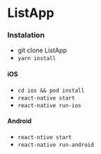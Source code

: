 # ListApp

### Instalation

- git clone ListApp
- `yarn install`

#### iOS

- `cd ios && pod install`
- `react-native start`
- `react-native run-ios`

#### Android

- `react-ntive start`
- `react-native run-android`
